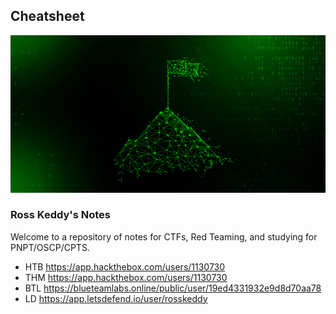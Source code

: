 ## Cheatsheet

 ![Flag](assets/hackermountain.jpg)
### Ross Keddy's Notes

Welcome to a repository of notes for CTFs, Red Teaming, and studying for PNPT/OSCP/CPTS.
- HTB      https://app.hackthebox.com/users/1130730
- THM     https://app.hackthebox.com/users/1130730
- BTL       https://blueteamlabs.online/public/user/19ed4331932e9d8d70aa78
- LD        https://app.letsdefend.io/user/rosskeddy